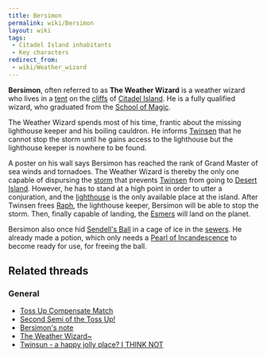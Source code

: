 ```yaml
---
title: Bersimon
permalink: wiki/Bersimon
layout: wiki
tags:
 - Citadel Island inhabitants
 - Key characters
redirect_from:
 - wiki/Weather_wizard
---
```


**Bersimon**, often referred to as **The Weather Wizard** is a weather
wizard who lives in a [tent](Weather_Wizard_tent "wikilink") on the
[cliffs](cliffs "wikilink") of [Citadel
Island](Citadel_Island "wikilink"). He is a fully qualified wizard, who
graduated from the [School of Magic](School_of_Magic "wikilink").

The Weather Wizard spends most of his time, frantic about the missing
lighthouse keeper and his boiling cauldron. He informs
[Twinsen](Twinsen "wikilink") that he cannot stop the storm until he
gains access to the lighthouse but the lighthouse keeper is nowhere to
be found.

A poster on his wall says Bersimon has reached the rank of Grand Master
of sea winds and tornadoes. The Weather Wizard is thereby the only one
capable of dispursing the [storm](storm "wikilink") that prevents
[Twinsen](Twinsen "wikilink") from going to [Desert
Island](Desert_Island "wikilink"). However, he has to stand at a high
point in order to utter a conjuration, and the
[lighthouse](lighthouse "wikilink") is the only available place at the
island. After Twinsen frees [Raph](Raph "wikilink"), the lighthouse
keeper, Bersimon will be able to stop the storm. Then, finally capable
of landing, the [Esmers](Esmer "wikilink") will land on the planet.

Bersimon also once hid [Sendell's Ball](Sendell's_Ball "wikilink") in a
cage of ice in the [sewers](Citadel_Island_sewers "wikilink"). He
already made a potion, which only needs a [Pearl of
Incandescence](Pearl_of_Incandescence "wikilink") to become ready for
use, for freeing the ball.

## Related threads

### General

- [Toss Up Compensate
  Match](https://forum.magicball.net/showthread.php?t=8965)
- [Second Semi of the Toss
  Up!](https://forum.magicball.net/showthread.php?t=8895)
- [Bersimon's note](https://forum.magicball.net/showthread.php?t=6441)
- [The Weather
  Wizard~](https://forum.magicball.net/showthread.php?t=3078)
- [Twinsun - a happy jolly place? I THINK
  NOT](https://forum.magicball.net/showthread.php?t=155)
